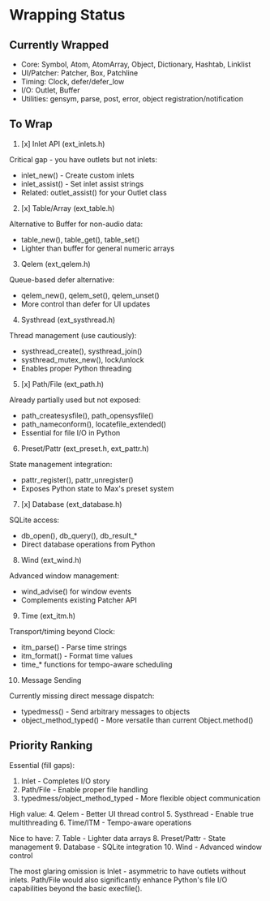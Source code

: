 # Wrapping Status

## Currently Wrapped

- Core: Symbol, Atom, AtomArray, Object, Dictionary, Hashtab, Linklist
- UI/Patcher: Patcher, Box, Patchline
- Timing: Clock, defer/defer_low
- I/O: Outlet, Buffer
- Utilities: gensym, parse, post, error, object registration/notification


## To Wrap

1. [x] Inlet API (ext_inlets.h)

Critical gap - you have outlets but not inlets:
- inlet_new() - Create custom inlets
- inlet_assist() - Set inlet assist strings
- Related: outlet_assist() for your Outlet class

2. [x] Table/Array (ext_table.h)

Alternative to Buffer for non-audio data:
- table_new(), table_get(), table_set()
- Lighter than buffer for general numeric arrays

3. Qelem (ext_qelem.h)

Queue-based defer alternative:
- qelem_new(), qelem_set(), qelem_unset()
- More control than defer for UI updates

4. Systhread (ext_systhread.h)

Thread management (use cautiously):
- systhread_create(), systhread_join()
- systhread_mutex_new(), lock/unlock
- Enables proper Python threading

5. [x] Path/File (ext_path.h)

Already partially used but not exposed:
- path_createsysfile(), path_opensysfile()
- path_nameconform(), locatefile_extended()
- Essential for file I/O in Python

6. Preset/Pattr (ext_preset.h, ext_pattr.h)

State management integration:
- pattr_register(), pattr_unregister()
- Exposes Python state to Max's preset system

7. [x] Database (ext_database.h)

SQLite access:
- db_open(), db_query(), db_result_*
- Direct database operations from Python

8. Wind (ext_wind.h)

Advanced window management:
- wind_advise() for window events
- Complements existing Patcher API

9. Time (ext_itm.h)

Transport/timing beyond Clock:
- itm_parse() - Parse time strings
- itm_format() - Format time values
- time_* functions for tempo-aware scheduling

10. Message Sending

Currently missing direct message dispatch:
- typedmess() - Send arbitrary messages to objects
- object_method_typed() - More versatile than current Object.method()

## Priority Ranking

Essential (fill gaps):
1. Inlet - Completes I/O story
2. Path/File - Enable proper file handling
3. typedmess/object_method_typed - More flexible object communication

High value:
4. Qelem - Better UI thread control
5. Systhread - Enable true multithreading
6. Time/ITM - Tempo-aware operations

Nice to have:
7. Table - Lighter data arrays
8. Preset/Pattr - State management
9. Database - SQLite integration
10. Wind - Advanced window control

The most glaring omission is Inlet - asymmetric to have outlets without
inlets. Path/File would also significantly enhance Python's file I/O
capabilities beyond the basic execfile().
